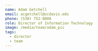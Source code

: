 ```yaml
---
name: Adam Getchell
email: acgetchell@ucdavis.edu
phone: (530) 752-8008
role: Director of Information Technology
image: /media/team/adam_pic
tags:
  - director
  - team
---
```

